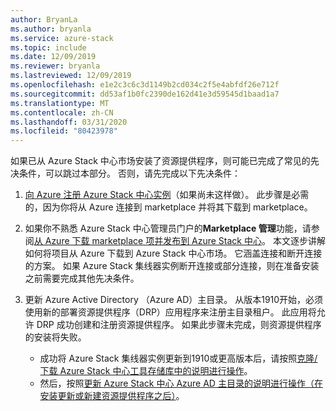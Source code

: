```yaml
---
author: BryanLa
ms.author: bryanla
ms.service: azure-stack
ms.topic: include
ms.date: 12/09/2019
ms.reviewer: bryanla
ms.lastreviewed: 12/09/2019
ms.openlocfilehash: e1e2c3c6c3d1149b2cd034c2f5e4abfdf26e712f
ms.sourcegitcommit: dd53af1b0fc2390de162d41e3d59545d1baad1a7
ms.translationtype: MT
ms.contentlocale: zh-CN
ms.lasthandoff: 03/31/2020
ms.locfileid: "80423978"
---
```

如果已从 Azure Stack 中心市场安装了资源提供程序，则可能已完成了常见的先决条件，可以跳过本部分。 否则，请先完成以下先决条件： 

1. [向 Azure 注册 Azure Stack 中心实例](../operator/azure-stack-registration.md)（如果尚未这样做）。 此步骤是必需的，因为你将从 Azure 连接到 marketplace 并将其下载到 marketplace。

2. 如果你不熟悉 Azure Stack 中心管理员门户的**Marketplace 管理**功能，请参阅[从 Azure 下载 marketplace 项并发布到 Azure Stack 中心](../operator/azure-stack-download-azure-marketplace-item.md)。 本文逐步讲解如何将项目从 Azure 下载到 Azure Stack 中心市场。 它涵盖连接和断开连接的方案。 如果 Azure Stack 集线器实例断开连接或部分连接，则在准备安装之前需要完成其他先决条件。

3. 更新 Azure Active Directory （Azure AD）主目录。 从版本1910开始，必须使用新的部署资源提供程序（DRP）应用程序来注册主目录租户。 此应用将允许 DRP 成功创建和注册资源提供程序。 如果此步骤未完成，则资源提供程序的安装将失败。 

   - 成功将 Azure Stack 集线器实例更新到1910或更高版本后，请按照[克隆/下载 Azure Stack 中心工具存储库中的说明进行操作](../operator/azure-stack-powershell-download.md)。 
   - 然后，按照[更新 Azure Stack 中心 Azure AD 主目录的说明进行操作（在安装更新或新建资源提供程序之后）](https://github.com/Azure/AzureStack-Tools/tree/master/Identity#updating-the-azure-stack-aad-home-directory-after-installing-updates-or-new-resource-providers)。 